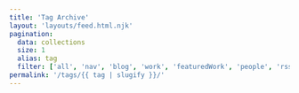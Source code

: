 ```yaml
---
title: 'Tag Archive'
layout: 'layouts/feed.html.njk'
pagination:
  data: collections
  size: 1
  alias: tag
  filter: ['all', 'nav', 'blog', 'work', 'featuredWork', 'people', 'rss']
permalink: '/tags/{{ tag | slugify }}/'
---
```

